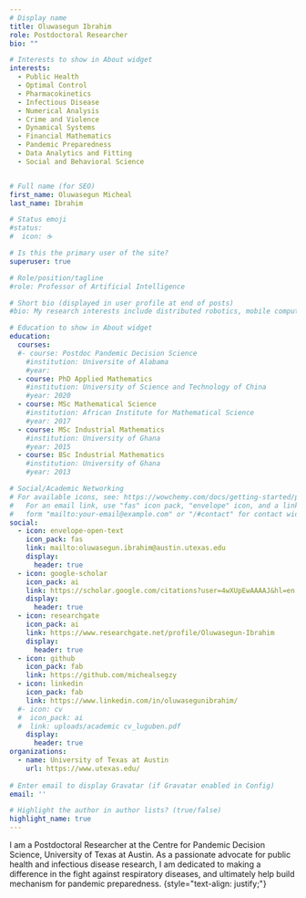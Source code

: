 ```yaml
---
# Display name
title: Oluwasegun Ibrahim
role: Postdoctoral Researcher
bio: ""

# Interests to show in About widget
interests:
  - Public Health 
  - Optimal Control 
  - Pharmacokinetics
  - Infectious Disease
  - Numerical Analysis
  - Crime and Violence  
  - Dynamical Systems
  - Financial Mathematics
  - Pandemic Preparedness 
  - Data Analytics and Fitting 
  - Social and Behavioral Science 


# Full name (for SEO)
first_name: Oluwasegun Micheal
last_name: Ibrahim

# Status emoji
#status:
#  icon: ☕️

# Is this the primary user of the site?
superuser: true

# Role/position/tagline
#role: Professor of Artificial Intelligence

# Short bio (displayed in user profile at end of posts)
#bio: My research interests include distributed robotics, mobile computing and programmable matter.

# Education to show in About widget
education:
  courses:   
  #- course: Postdoc Pandemic Decision Science
    #institution: Universite of Alabama
    #year:
  - course: PhD Applied Mathematics
    #institution: University of Science and Technology of China
    #year: 2020
  - course: MSc Mathematical Science
    #institution: African Institute for Mathematical Science
    #year: 2017
  - course: MSc Industrial Mathematics
    #institution: University of Ghana
    #year: 2015
  - course: BSc Industrial Mathematics
    #institution: University of Ghana
    #year: 2013

# Social/Academic Networking
# For available icons, see: https://wowchemy.com/docs/getting-started/page-builder/#icons
#   For an email link, use "fas" icon pack, "envelope" icon, and a link in the
#   form "mailto:your-email@example.com" or "/#contact" for contact widget.
social:
  - icon: envelope-open-text
    icon_pack: fas
    link: mailto:oluwasegun.ibrahim@austin.utexas.edu
    display:
      header: true
  - icon: google-scholar
    icon_pack: ai
    link: https://scholar.google.com/citations?user=4wXUpEwAAAAJ&hl=en
    display:
      header: true
  - icon: researchgate
    icon_pack: ai
    link: https://www.researchgate.net/profile/Oluwasegun-Ibrahim
    display:
      header: true
  - icon: github
    icon_pack: fab
    link: https://github.com/michealsegzy
  - icon: linkedin
    icon_pack: fab
    link: https://www.linkedin.com/in/oluwasegunibrahim/
  #- icon: cv
  #  icon_pack: ai
  #  link: uploads/academic cv_luguben.pdf
    display:
      header: true
organizations:
  - name: University of Texas at Austin
    url: https://www.utexas.edu/
  
# Enter email to display Gravatar (if Gravatar enabled in Config)
email: ''

# Highlight the author in author lists? (true/false)
highlight_name: true
---
```


I am a Postdoctoral Researcher at the Centre for Pandemic Decision Science, University of Texas at Austin. As a passionate advocate for public health and infectious disease research, I am dedicated to making a difference in the fight against respiratory diseases, and ultimately help build mechanism for pandemic preparedness.
{style="text-align: justify;"}
